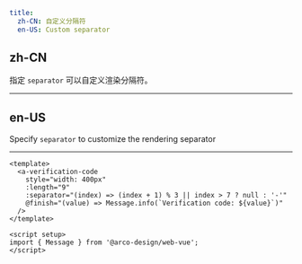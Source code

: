 ```yaml
title:
  zh-CN: 自定义分隔符
  en-US: Custom separator
```

## zh-CN

指定 `separator` 可以自定义渲染分隔符。

---

## en-US

Specify `separator` to customize the rendering separator

---

```vue
<template>
  <a-verification-code
    style="width: 400px"
    :length="9"
    :separator="(index) => (index + 1) % 3 || index > 7 ? null : '-'"
    @finish="(value) => Message.info(`Verification code: ${value}`)"
  />
</template>

<script setup>
import { Message } from '@arco-design/web-vue';
</script>
```
